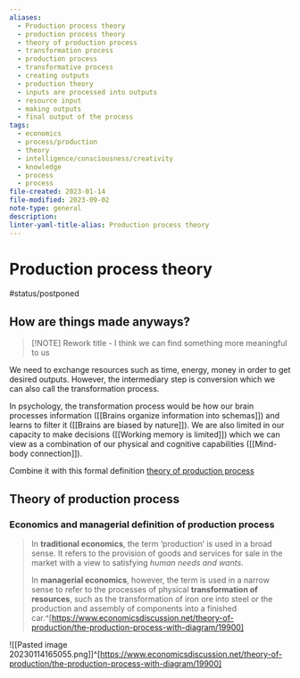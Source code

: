 ```yaml
---
aliases:
  - Production process theory
  - production process theory
  - theory of production process
  - transformation process
  - production process
  - transformative process
  - creating outputs
  - production theory
  - inputs are processed into outputs
  - resource input
  - making outputs
  - final output of the process
tags:
  - economics
  - process/production
  - theory
  - intelligence/consciousness/creativity
  - knowledge
  - process
  - process
file-created: 2023-01-14
file-modified: 2023-09-02
note-type: general
description: 
linter-yaml-title-alias: Production process theory
---
```


# Production process theory

#status/postponed

## How are things made anyways?

> [!NOTE] Rework title - I think we can find something more meaningful to us

We need to exchange resources such as time, energy, money in order to get desired outputs. However, the intermediary step is conversion which we can also call the transformation process.

In psychology, the transformation process would be how our brain processes information ([[Brains organize information into schemas]]) and learns to filter it ([[Brains are biased by nature]]). We are also limited in our capacity to make decisions ([[Working memory is limited]]) which we can view as a combination of our physical and cognitive capabilities ([[Mind-body connection]]).

Combine it with this formal definition [theory of production process](https://www.economicsdiscussion.net/theory-of-production/the-production-process-with-diagram/19900)

## Theory of production process

### Economics and managerial definition of production process

> In **traditional economics**, the term ‘production’ is used in a broad sense. It refers to the provision of goods and services for sale in the market with a view to satisfying *human needs and wants*.
>
> In **man­agerial economics**, however, the term is used in a narrow sense to refer to the processes of physical **transformation of resources**, such as the transforma­tion of iron ore into steel or the production and as­sembly of components into a finished car.^[https://www.economicsdiscussion.net/theory-of-production/the-production-process-with-diagram/19900]

![[Pasted image 20230114165055.png]]^[https://www.economicsdiscussion.net/theory-of-production/the-production-process-with-diagram/19900]
